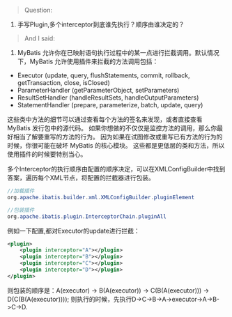 > Question: 

1. 手写Plugin,多个interceptor到底谁先执行？顺序由谁决定的？

> And I said:

1. MyBatis 允许你在已映射语句执行过程中的某一点进行拦截调用。默认情况下，MyBatis 允许使用插件来拦截的方法调用包括：

* Executor (update, query, flushStatements, commit, rollback, getTransaction, close, isClosed)
* ParameterHandler (getParameterObject, setParameters)
* ResultSetHandler (handleResultSets, handleOutputParameters)
* StatementHandler (prepare, parameterize, batch, update, query)

这些类中方法的细节可以通过查看每个方法的签名来发现，或者直接查看 MyBatis 发行包中的源代码。 如果你想做的不仅仅是监控方法的调用，那么你最好相当了解要重写的方法的行为。 因为如果在试图修改或重写已有方法的行为的时候，你很可能在破坏 MyBatis 的核心模块。 这些都是更低层的类和方法，所以使用插件的时候要特别当心。
   

多个Interceptor的执行顺序由配置的顺序决定，可以在XMLConfigBuilder中找到答案，遍历每个XML节点，将配置的拦截器进行包装。
```java
//加载插件
org.apache.ibatis.builder.xml.XMLConfigBuilder.pluginElement

//包装插件
org.apache.ibatis.plugin.InterceptorChain.pluginAll

```
例如一下配置,都对Executor的update进行拦截：
```xml
<plugin>
    <plugin interceptor="A"></plugin>
    <plugin interceptor="B"></plugin>
    <plugin interceptor="C"></plugin>
    <plugin interceptor="D"></plugin>
</plugin>
```

则包装的顺序是：A(executor) -> B(A(executor)) -> C(B(A(executor))) -> D(C(B(A(executor))));
则执行的时候，先执行D->C->B->A->executor->A->B->C->D.
